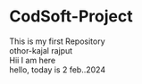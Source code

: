 # CodSoft-Project
This is my first Repository
<br>
othor-kajal rajput
<br>
Hii I am here
<br>
hello, today is 2 feb..2024
